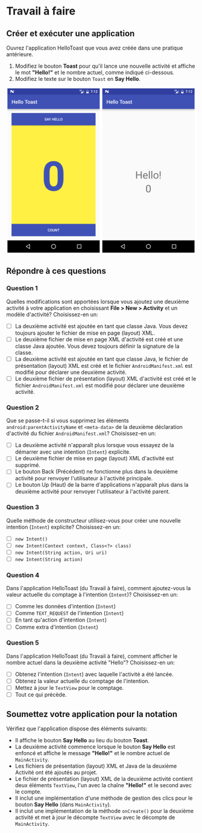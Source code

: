 # Travail à faire

## Créer et exécuter une application

Ouvrez l'application HelloToast que vous avez créée dans une pratique antérieure.

1. Modifiez le bouton **Toast** pour qu'il lance une nouvelle activité et affiche le mot **"Hello!"** et le nombre actuel, comme indiqué ci-dessous.
2. Modifiez le texte sur le bouton `Toast` en **Say Hello**.

![new HelloToast UI](./images/hello_toast_ui.png)

## Répondre à ces questions

### **Question 1**

Quelles modifications sont apportées lorsque vous ajoutez une deuxième activité à votre application en choisissant **File > New > Activity** et un modèle d'activité? Choisissez-en un:

- [ ] La deuxième activité est ajoutée en tant que classe Java. Vous devez toujours ajouter le fichier de mise en page (layout) XML.
- [ ] Le deuxième fichier de mise en page XML d'activité est créé et une classe Java ajoutée. Vous devez toujours définir la signature de la classe.
- [ ] La deuxième activité est ajoutée en tant que classe Java, le fichier de présentation (layout) XML est créé et le fichier `AndroidManifest.xml` est modifié pour déclarer une deuxième activité.
- [ ] Le deuxième fichier de présentation (layout) XML d'activité est créé et le fichier `AndroidManifest.xml` est modifié pour déclarer une deuxième activité.

### **Question 2**

Que se passe-t-il si vous supprimez les éléments `android:parentActivityName` et `<meta-data>` de la deuxième déclaration d'activité du fichier `AndroidManifest.xml`? Choisissez-en un:

- [ ] La deuxième activité n'apparaît plus lorsque vous essayez de la démarrer avec une intention (`Intent`) explicite.
- [ ] Le deuxième fichier de mise en page (layout) XML d'activité est supprimé.
- [ ] Le bouton Back (Précédent) ne fonctionne plus dans la deuxième activité pour renvoyer l'utilisateur à l'activité principale.
- [ ] Le bouton Up (Haut) de la barre d'applications n'apparaît plus dans la deuxième activité pour renvoyer l'utilisateur à l'activité parent.

### **Question 3**

Quelle méthode de constructeur utilisez-vous pour créer une nouvelle intention (`Intent`) explicite? Choisissez-en un:

- [ ] `new Intent()`
- [ ] `new Intent(Context context, Class<?> class)`
- [ ] `new Intent(String action, Uri uri)`
- [ ] `new Intent(String action)`

### **Question 4**

Dans l'application HelloToast (du Travail à faire), comment ajoutez-vous la valeur actuelle du comptage à l'intention (`Intent`)? Choisissez-en un:

- [ ] Comme les données d'intention (`Intent`)
- [ ] Comme `TEXT_REQUEST` de l'intention (`Intent`)
- [ ] En tant qu'action d'intention (`Intent`)
- [ ] Comme extra d'intention (`Intent`)

### **Question 5**

Dans l'application HelloToast (du Travail à faire), comment afficher le nombre actuel dans la deuxième activité "Hello"? Choisissez-en un:

- [ ] Obtenez l'intention (`Intent`) avec laquelle l'activité a été lancée.
- [ ] Obtenez la valeur actuelle du comptage de l'intention.
- [ ] Mettez à jour le `TextView` pour le comptage.
- [ ] Tout ce qui précède.

## Soumettez votre application pour la notation

Vérifiez que l'application dispose des éléments suivants:

* Il affiche le bouton **Say Hello** au lieu du bouton **Toast**.
* La deuxième activité commence lorsque le bouton **Say Hello** est enfoncé et affiche le message **"Hello!"** et le nombre actuel de `MainActivity`.
* Les fichiers de présentation (layout) XML et Java de la deuxième Activité ont été ajoutés au projet.
* Le fichier de présentation (layout) XML de la deuxième activité contient deux éléments `TextView`, l'un avec la chaîne **"Hello!"** et le second avec le compte.
* Il inclut une implémentation d'une méthode de gestion des clics pour le bouton **Say Hello** (dans `MainActivity`).
* Il inclut une implémentation de la méthode `onCreate()` pour la deuxième activité et met à jour le décompte `TextView` avec le décompte de `MainActivity`.
